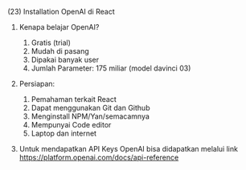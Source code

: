 (23) Installation OpenAI di React

1. Kenapa belajar OpenAI?

   1. Gratis (trial)
   2. Mudah di pasang
   3. Dipakai banyak user
   4. Jumlah Parameter: 175 miliar (model davinci 03)

2. Persiapan:

   1. Pemahaman terkait React
   2. Dapat menggunakan Git dan Github
   3. Menginstall NPM/Yan/semacamnya
   4. Mempunyai Code editor
   5. Laptop dan internet

3. Untuk mendapatkan API Keys OpenAI bisa didapatkan melalui link https://platform.openai.com/docs/api-reference
